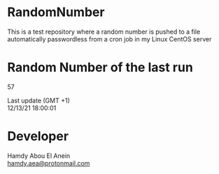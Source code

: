 # RandomNumber    
This is a test repository where a random number is pushed to a file automatically passwordless from a cron job in my Linux CentOS server    
# Random Number of the last run   
57
      
Last update (GMT +1)    
12/13/21 18:00:01
# Developer    
Hamdy Abou El Anein   
hamdy.aea@protonmail.com
